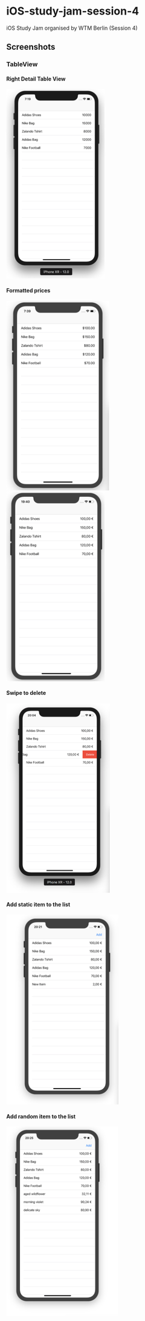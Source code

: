 # iOS-study-jam-session-4
iOS Study Jam organised by WTM Berlin (Session 4)

## Screenshots

### TableView

#### Right Detail Table View
<img src="https://github.com/rohan20/iOS-study-jam-session-4/blob/master/basic_table_view.png" height="500">

#### Formatted prices

<img src="https://github.com/rohan20/iOS-study-jam-session-4/blob/master/formatted_currency_dollar.png" height="500"> <img src="https://github.com/rohan20/iOS-study-jam-session-4/blob/master/formatted_currency_euro.png" height="500">

#### Swipe to delete

<img src="https://github.com/rohan20/iOS-study-jam-session-4/blob/master/delete_item_from_list.png" height="500">

#### Add static item to the list

<img src="https://github.com/rohan20/iOS-study-jam-session-4/blob/master/add_static_item.png" height="500">

#### Add random item to the list

<img src="https://github.com/rohan20/iOS-study-jam-session-4/blob/master/add_random_item.png" height="500">
